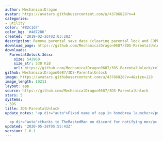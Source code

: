 ```yaml
---
author: MechanicalDragon
avatar: https://avatars.githubusercontent.com/u/43786828?v=4
categories:
- utility
color: '#82c1d7'
color_bg: '#4d7280'
created: '2019-02-26T02:03:28Z'
description: Remove parental save data (clearing parental lock and COPPA)
download_page: https://github.com/MechanicalDragon0687/3DS-ParentalUnlock/releases
downloads:
  ParentalUnlock.3dsx:
    size: 542960
    size_str: 530 KiB
    url: https://github.com/MechanicalDragon0687/3DS-ParentalUnlock/releases/download/1.0.1/ParentalUnlock.3dsx
github: MechanicalDragon0687/3DS-ParentalUnlock
image: https://avatars.githubusercontent.com/u/43786828?v=4&size=128
image_length: 10211
layout: app
source: https://github.com/MechanicalDragon0687/3DS-ParentalUnlock
stars: 5
systems:
- 3DS
title: 3DS-ParentalUnlock
update_notes: '<p dir="auto">Fixed name of app in homebrew launcher</p>

  <p dir="auto">thanks to TheMaskedMan on discord for notifying me</p>'
updated: '2020-05-28T05:55:43Z'
version: 1.0.1
---
```

